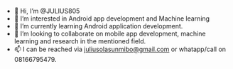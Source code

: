 - 👋 Hi, I’m @JULIUS805
- 👀 I’m interested in Android app development and Machine learning
- 🌱 I’m currently learning Android application development.
- 💞️ I’m looking to collaborate on mobile app development, machine learning and research in the mentioned field.
- 📫 I can be reached via juliusolasunmibo@gmail.com or whatapp/call on 08166795479.

<!---
JULIUS8056/JULIUS8056 is a ✨ special ✨ repository because its `README.md` (this file) appears on your GitHub profile.
You can click the Preview link to take a look at your changes.
--->
